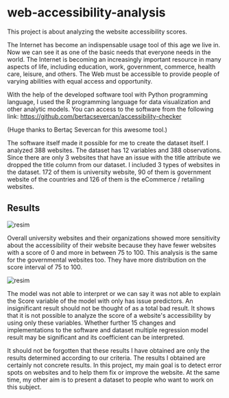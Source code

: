 # web-accessibility-analysis

This project is about analyzing the website accessibility scores.

The Internet has become an indispensable usage tool of this age we live in. Now we can see it as one of the basic needs that everyone needs in the world. The Internet is becoming an increasingly important resource in many aspects of life, including education, work, government, commerce, health care, leisure, and others. The Web must be accessible to provide people of varying abilities with equal access and opportunity.



With the help of the developed software tool with Python programming language, I used the R programming language for data visualization and other analytic models. 
You can access to the software from the following link:
https://github.com/bertacsevercan/accessibility-checker

(Huge thanks to Bertaç Severcan for this awesome tool.)

The software itself made it possible for me to create the dataset itself. I analyzed 388 websites. The dataset has 12 variables and 388 observations. Since there are only 3 websites that have an issue with the title attribute we dropped the title column from our dataset. I included 3 types of websites in the dataset. 172 of them is university website, 90 of them is government website of the countries and 126 of them is the eCommerce / retailing websites.

## Results 

![resim](https://user-images.githubusercontent.com/74188001/123255205-3ddfff00-d4f8-11eb-8679-6f673d24a555.png)

Overall university websites and their organizations showed more sensitivity about the accessibility of their website because they have fewer websites with a score of 0 and more in between 75 to 100. This analysis is the same for the governmental websites too. They have more distribution on the score interval of 75 to 100. 

![resim](https://user-images.githubusercontent.com/74188001/123255462-8b5c6c00-d4f8-11eb-86f1-0090475ddb28.png)

The model was not able to interpret or we can say it was not able to explain the Score variable of the model with only has issue predictors. An insignificant result should not be thought of as a total bad result. It shows that it is not possible to analyze the score of a website's accessibility by using only these variables. Whether further 15 changes and implementations to the software and dataset multiple regression model result may be significant and its coefficient can be interpreted.

It should not be forgotten that these results I have obtained are only the results determined according to our criteria. The results I obtained are certainly not concrete results. In this project, my main goal is to detect error spots on websites and to help them fix or improve the website. At the same time, my other aim is to present a dataset to people who want to work on this subject.
